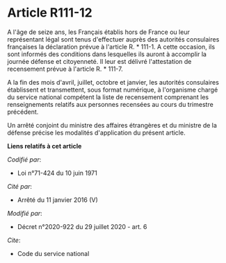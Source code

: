 # Article R111-12

A l'âge de seize ans, les Français établis hors de France ou leur représentant légal sont tenus d'effectuer auprès des
autorités consulaires françaises la déclaration prévue à l'article R. * 111-1. A cette occasion, ils sont informés des
conditions dans lesquelles ils auront à accomplir la journée défense et citoyenneté. Il leur est délivré l'attestation de
recensement prévue à l'article R. * 111-7.

A la fin des mois d'avril, juillet, octobre et janvier, les autorités consulaires établissent et transmettent, sous format
numérique, à l'organisme chargé du service national compétent la liste de recensement comprenant les renseignements relatifs
aux personnes recensées au cours du trimestre précédent.

Un arrêté conjoint du ministre des affaires étrangères et du ministre de la défense précise les modalités d'application du
présent article.

**Liens relatifs à cet article**

_Codifié par_:

  - Loi n°71-424 du 10 juin 1971

_Cité par_:

  - Arrêté du 11 janvier 2016 (V)

_Modifié par_:

  - Décret n°2020-922 du 29 juillet 2020 - art. 6

_Cite_:

  - Code du service national
